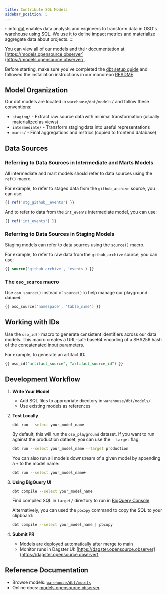 ```yaml
---
title: Contribute SQL Models
sidebar_position: 5
---
```


:::info
[dbt](https://www.getdbt.com/blog/what-exactly-is-dbt) enables data analysts and engineers to transform data in OSO's warehouse using SQL. We use it to define impact metrics and materialize aggregate data about projects.
:::

You can view all of our models and their documentation at [https://models.opensource.observer](https://models.opensource.observer/).

Before starting, make sure you've completed the [dbt setup guide](../guides/dbt.md) and followed the installation instructions in our monorepo [README](https://github.com/opensource-observer/oso).

## Model Organization

Our dbt models are located in `warehouse/dbt/models/` and follow these conventions:

- `staging/` - Extract raw source data with minimal transformation (usually materialized as views)
- `intermediate/` - Transform staging data into useful representations
- `marts/` - Final aggregations and metrics (copied to frontend database)

## Data Sources

### Referring to Data Sources in Intermediate and Marts Models

All intermediate and mart models should refer to data sources using the `ref()` macro.

For example, to refer to staged data from the `github_archive` source, you can use:

```sql
{{ ref('stg_github__events') }}
```

And to refer to data from the `int_events` intermediate model, you can use:

```sql
{{ ref('int_events') }}
```

### Referring to Data Sources in Staging Models

Staging models can refer to data sources using the `source()` macro.

For example, to refer to raw data from the `github_archive` source, you can use:

```sql
{{ source('github_archive', 'events') }}
```

### The `oso_source` macro

Use `oso_source()` instead of `source()` to help manage our playground dataset:

```sql
{{ oso_source('namespace', 'table_name') }}
```

## Working with IDs

Use the `oso_id()` macro to generate consistent identifiers across our data models. This macro creates a URL-safe base64 encoding of a SHA256 hash of the concatenated input parameters.

For example, to generate an artifact ID:

```sql
{{ oso_id("artifact_source", "artifact_source_id") }}
```

## Development Workflow

1. **Write Your Model**

   - Add SQL files to appropriate directory in `warehouse/dbt/models/`
   - Use existing models as references

2. **Test Locally**

   ```bash
   dbt run --select your_model_name
   ```

   By default, this will run the `oso_playground` dataset. If you want to run against the production dataset, you can use the `--target` flag:

   ```bash
   dbt run --select your_model_name --target production
   ```

   You can also run all models downstream of a given model by appending a `+` to the model name:

   ```bash
   dbt run --select your_model_name+
   ```

3. **Using BigQuery UI**

   ```bash
   dbt compile --select your_model_name
   ```

   Find compiled SQL in `target/` directory to run in [BigQuery Console](https://console.cloud.google.com/bigquery)

   Alternatively, you can used the `pbcopy` command to copy the SQL to your clipboard:

   ```bash
   dbt compile --select your_model_name | pbcopy
   ```

4. **Submit PR**
   - Models are deployed automatically after merge to main
   - Monitor runs in Dagster UI: [https://dagster.opensource.observer](https://dagster.opensource.observer)

## Reference Documentation

- Browse models: [`warehouse/dbt/models`](https://github.com/opensource-observer/oso/tree/main/warehouse/dbt/models)
- Online docs: [models.opensource.observer](https://models.opensource.observer/)
